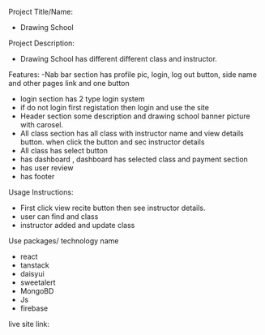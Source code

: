 Project Title/Name:
- Drawing School

Project Description:
- Drawing School has different different class and instructor.

Features:
-Nab bar section has profile pic, login, log out button, side name and other pages link and one button
- login section has 2 type login system 
- if do not login first registation then login and use the site
- Header section some description and drawing school banner picture with carosel.
- All class section has all class with instructor name  and view details button. when click the button and sec instructor details
- All class has select button 
- has dashboard , dashboard has selected class and payment section
- has user review
- has footer

Usage Instructions:
- First click view recite button then see instructor details.
- user can find and  class
- instructor added and update class

Use packages/ technology name
- react
- tanstack
- daisyui
- sweetalert
- MongoBD
- Js
- firebase

live site link: 